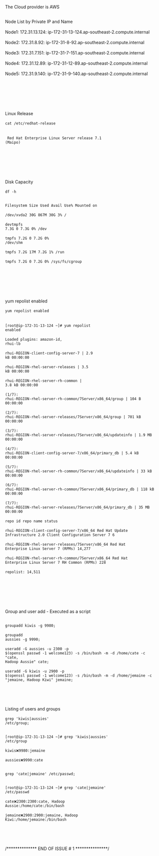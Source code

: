 <br>The Cloud provider is AWS</br>

<br>Node List by Private IP and Name  </br>
<br>Node1: 172.31.13.124: ip-172-31-13-124.ap-southeast-2.compute.internal </br>
<br>Node2: 172.31.8.92: ip-172-31-8-92.ap-southeast-2.compute.internal </br>
<br>Node3: 172.31.7.151: ip-172-31-7-151.ap-southeast-2.compute.internal </br>
<br>Node4: 172.31.12.89: ip-172-31-12-89.ap-southeast-2.compute.internal </br>
<br>Node5: 172.31.9.140: ip-172-31-9-140.ap-southeast-2.compute.internal </br>

<br></br>
<br></br>

<br>Linux Release  </br>
<br><code>cat /etc/redhat-release  </code></br>
<br><code> Red Hat Enterprise Linux Server release 7.1 (Maipo) </code></br>

<br></br>
<br></br>

<br>Disk Capacity</br>
<br><code>df -h  </code></br>

<br><code>Filesystem      Size  Used Avail Use% Mounted on</code></br>
<br><code>/dev/xvda2       30G  867M   30G   3% /</code></br>
<br><code>devtmpfs        7.3G     0  7.3G   0% /dev</code></br>
<br><code>tmpfs           7.2G     0  7.2G   0% /dev/shm</code></br>
<br><code>tmpfs           7.2G   17M  7.2G   1% /run</code></br>
<br><code>tmpfs           7.2G     0  7.2G   0% /sys/fs/cgroup</code></br>

<br></br>
<br></br>

<br>yum repolist enabled</br>
<br><code>yum repolist enabled </code></br>
<br><code>[root@ip-172-31-13-124 ~]# yum repolist enabled</code></br>
<br><code>Loaded plugins: amazon-id, rhui-lb</code></br>
<br><code>rhui-REGION-client-config-server-7                                                                                        | 2.9 kB  00:00:00</code></br>
<br><code>rhui-REGION-rhel-server-releases                                                                                          | 3.5 kB  00:00:00</code></br>
<br><code>rhui-REGION-rhel-server-rh-common                                                                                         | 3.8 kB  00:00:00</code></br>
<br><code>(1/7): rhui-REGION-rhel-server-rh-common/7Server/x86_64/group                                                             |  104 B  00:00:00</code></br>
<br><code>(2/7): rhui-REGION-rhel-server-releases/7Server/x86_64/group                                                              | 701 kB  00:00:00</code></br>
<br><code>(3/7): rhui-REGION-rhel-server-releases/7Server/x86_64/updateinfo                                                         | 1.9 MB  00:00:00</code></br>
<br><code>(4/7): rhui-REGION-client-config-server-7/x86_64/primary_db                                                               | 5.4 kB  00:00:00</code></br>
<br><code>(5/7): rhui-REGION-rhel-server-rh-common/7Server/x86_64/updateinfo                                                        |  33 kB  00:00:00</code></br>
<br><code>(6/7): rhui-REGION-rhel-server-rh-common/7Server/x86_64/primary_db                                                        | 118 kB  00:00:00</code></br>
<br><code>(7/7): rhui-REGION-rhel-server-releases/7Server/x86_64/primary_db                                                         |  35 MB  00:00:00</code></br>
<br><code>repo id                                                       repo name                                                                    status</code></br>
<br><code>rhui-REGION-client-config-server-7/x86_64                     Red Hat Update Infrastructure 2.0 Client Configuration Server 7                   6</code></br>
<br><code>rhui-REGION-rhel-server-releases/7Server/x86_64               Red Hat Enterprise Linux Server 7 (RPMs)                                     14,277</code></br>
<br><code>rhui-REGION-rhel-server-rh-common/7Server/x86_64              Red Hat Enterprise Linux Server 7 RH Common (RPMs)                              228</code></br>
<br><code>repolist: 14,511</code></br>

<br></br>
<br></br>


<br>Group and user add - Executed as a script</br>

<br><code>groupadd kiwis -g 9980;</code></br>
<br><code>groupadd aussies -g 9990;</code></br>
<br><code>useradd -G aussies -u 2300 -p $(openssl passwd -1 welcome123) -s /bin/bash -m -d /home/cate -c "cate, Hadoop Aussie" cate;</code></br>
<br><code>useradd -G kiwis -u 2900 -p $(openssl passwd -1 welcome123) -s /bin/bash -m -d /home/jemaine -c "jemaine, Hadoop Kiwi" jemaine;</code></br>

<br></br>

<br>Listing of users and groups</br>
<br><code>grep 'kiwis\|aussies' /etc/group;</code></br>

<br><code>[root@ip-172-31-13-124 ~]# grep 'kiwis\|aussies' /etc/group</code></br>
<br><code>kiwis:x:9980:jemaine</code></br>
<br><code>aussies:x:9990:cate</code></br>


<br><code>grep 'cate\|jemaine' /etc/passwd;</code></br>

<br><code>[root@ip-172-31-13-124 ~]# grep 'cate\|jemaine' /etc/passwd</code></br>
<br><code>cate:x:2300:2300:cate, Hadoop Aussie:/home/cate:/bin/bash</code></br>
<br><code>jemaine:x:2900:2900:jemaine, Hadoop Kiwi:/home/jemaine:/bin/bash</code></br>



<br></br>

<br>/************** END OF ISSUE # 1 ***************/</br>
